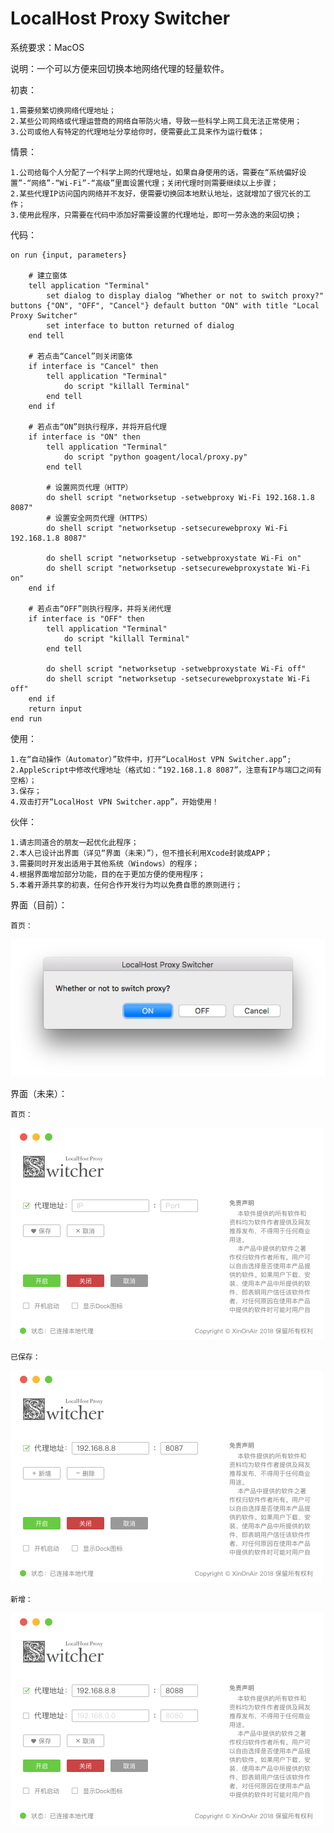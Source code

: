 # LocalHost Proxy Switcher


系统要求：MacOS


说明：一个可以方便来回切换本地网络代理的轻量软件。


初衷：

	1.需要频繁切换网络代理地址；
	2.某些公司网络或代理运营商的网络自带防火墙，导致一些科学上网工具无法正常使用；
	3.公司或他人有特定的代理地址分享给你时，便需要此工具来作为运行载体；


情景：

	1.公司给每个人分配了一个科学上网的代理地址，如果自身使用的话，需要在“系统偏好设置”-“网络”-“Wi-Fi”-“高级”里面设置代理；关闭代理时则需要继续以上步骤；
	2.某些代理IP访问国内网络并不友好，便需要切换回本地默认地址，这就增加了很冗长的工作；
	3.使用此程序，只需要在代码中添加好需要设置的代理地址，即可一劳永逸的来回切换；
	

代码：

	on run {input, parameters}
	
		# 建立窗体
		tell application "Terminal"
			set dialog to display dialog "Whether or not to switch proxy?" buttons {"ON", "OFF", "Cancel"} default button "ON" with title "Local Proxy Switcher"
			set interface to button returned of dialog
		end tell
	
		# 若点击“Cancel”则关闭窗体
		if interface is "Cancel" then
			tell application "Terminal"
				do script "killall Terminal"
			end tell
		end if
	
		# 若点击“ON”则执行程序，并将开启代理
		if interface is "ON" then
			tell application "Terminal"
				do script "python goagent/local/proxy.py"
			end tell
		
			# 设置网页代理（HTTP）
			do shell script "networksetup -setwebproxy Wi-Fi 192.168.1.8 8087"
			# 设置安全网页代理（HTTPS）
			do shell script "networksetup -setsecurewebproxy Wi-Fi 192.168.1.8 8087"
		
			do shell script "networksetup -setwebproxystate Wi-Fi on"
			do shell script "networksetup -setsecurewebproxystate Wi-Fi on"
		end if
	
		# 若点击“OFF”则执行程序，并将关闭代理
		if interface is "OFF" then
			tell application "Terminal"
				do script "killall Terminal"
			end tell
		
			do shell script "networksetup -setwebproxystate Wi-Fi off"
			do shell script "networksetup -setsecurewebproxystate Wi-Fi off"
		end if
		return input
	end run


使用：

	1.在“自动操作（Automator）”软件中，打开“LocalHost VPN Switcher.app”;	
	2.AppleScript中修改代理地址（格式如：“192.168.1.8 8087”，注意有IP与端口之间有空格）；	
	3.保存；
	4.双击打开“LocalHost VPN Switcher.app”，开始使用！


伙伴：

	1.请志同道合的朋友一起优化此程序；
	2.本人已设计出界面（详见“界面（未来）”），但不擅长利用Xcode封装成APP；
	3.需要同时开发出适用于其他系统（Windows）的程序；
	4.根据界面增加部分功能，目的在于更加方便的使用程序；
	5.本着开源共享的初衷，任何合作开发行为均以免费自愿的原则进行；

界面（目前）：

	首页：
	
![image 首页](https://github.com/XinOnAir/LocalHost-Proxy-Switcher/raw/master/design/preview/LPS_A01_home_present.png)



界面（未来）：

	首页：
	
![image 首页](https://github.com/XinOnAir/LocalHost-Proxy-Switcher/raw/master/design/preview/LPS_A01_home.png)


	已保存：
	
![image 已保存](https://github.com/XinOnAir/LocalHost-Proxy-Switcher/raw/master/design/preview/LPS_A02_saved.png)


	新增：
	
![image 新增](https://github.com/XinOnAir/LocalHost-Proxy-Switcher/raw/master/design/preview/LPS_A03_new.png)
